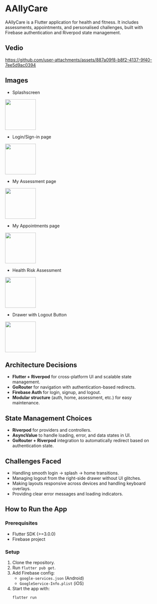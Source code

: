 
# AAllyCare  

AAllyCare is a Flutter application for health and fitness. It includes assessments, appointments, and personalised challenges, built with Firebase authentication and Riverpod state management.  

## Vedio 

https://github.com/user-attachments/assets/887a09f8-b8f2-4137-9f40-7ee5d9ac0394

## Images

- Splashscreen  
<img src="https://github.com/user-attachments/assets/ee56c09f-9297-4002-a0fb-c15a5ec50133" width="100">

- Login/Sign-in page  
<img src="https://github.com/user-attachments/assets/9545dd40-59e6-48d0-b5c2-3cd831ef8a0d" width="100">

- My Assessment page  
<img src="https://github.com/user-attachments/assets/602dce72-7274-4d6f-a6fe-f73f7c633e8b" width="100">

- My Appointments page  
<img src="https://github.com/user-attachments/assets/7227e2b6-0ea9-4899-b51c-1fb0e91c14ba" width="100">

- Health Risk Assessment  
<img src="https://github.com/user-attachments/assets/7099d476-d2ad-4804-8ec9-50ec31518820" width="100">

- Drawer with Logout Button  
<img src="https://github.com/user-attachments/assets/8f899fd8-b743-476c-9cd4-266575c4e23f" width="100">


  

## Architecture Decisions  
- **Flutter + Riverpod** for cross-platform UI and scalable state management.  
- **GoRouter** for navigation with authentication-based redirects.  
- **Firebase Auth** for login, signup, and logout.  
- **Modular structure** (auth, home, assessment, etc.) for easy maintenance.  

## State Management Choices  
- **Riverpod** for providers and controllers.  
- **AsyncValue** to handle loading, error, and data states in UI.  
- **GoRouter + Riverpod** integration to automatically redirect based on authentication state.  

## Challenges Faced  
- Handling smooth login → splash → home transitions.  
- Managing logout from the right-side drawer without UI glitches.  
- Making layouts responsive across devices and handling keyboard overlays.  
- Providing clear error messages and loading indicators.  

## How to Run the App  
### Prerequisites  
- Flutter SDK (>=3.0.0)  
- Firebase project  

### Setup  
1. Clone the repository.  
2. Run `flutter pub get`.  
3. Add Firebase config:  
   - `google-services.json` (Android)  
   - `GoogleService-Info.plist` (iOS)  
4. Start the app with:  
   ```bash
   flutter run

